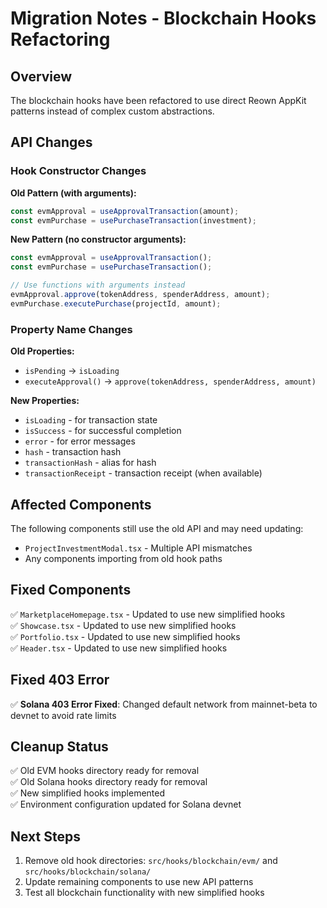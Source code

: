 # Migration Notes - Blockchain Hooks Refactoring

## Overview

The blockchain hooks have been refactored to use direct Reown AppKit patterns instead of complex custom abstractions.

## API Changes

### Hook Constructor Changes

**Old Pattern (with arguments):**

```typescript
const evmApproval = useApprovalTransaction(amount);
const evmPurchase = usePurchaseTransaction(investment);
```

**New Pattern (no constructor arguments):**

```typescript
const evmApproval = useApprovalTransaction();
const evmPurchase = usePurchaseTransaction();

// Use functions with arguments instead
evmApproval.approve(tokenAddress, spenderAddress, amount);
evmPurchase.executePurchase(projectId, amount);
```

### Property Name Changes

**Old Properties:**

- `isPending` → `isLoading`
- `executeApproval()` → `approve(tokenAddress, spenderAddress, amount)`

**New Properties:**

- `isLoading` - for transaction state
- `isSuccess` - for successful completion
- `error` - for error messages
- `hash` - transaction hash
- `transactionHash` - alias for hash
- `transactionReceipt` - transaction receipt (when available)

## Affected Components

The following components still use the old API and may need updating:

- `ProjectInvestmentModal.tsx` - Multiple API mismatches
- Any components importing from old hook paths

## Fixed Components

✅ `MarketplaceHomepage.tsx` - Updated to use new simplified hooks  
✅ `Showcase.tsx` - Updated to use new simplified hooks  
✅ `Portfolio.tsx` - Updated to use new simplified hooks  
✅ `Header.tsx` - Updated to use new simplified hooks

## Fixed 403 Error

✅ **Solana 403 Error Fixed**: Changed default network from mainnet-beta to devnet to avoid rate limits

## Cleanup Status

✅ Old EVM hooks directory ready for removal  
✅ Old Solana hooks directory ready for removal  
✅ New simplified hooks implemented  
✅ Environment configuration updated for Solana devnet

## Next Steps

1. Remove old hook directories: `src/hooks/blockchain/evm/` and `src/hooks/blockchain/solana/`
2. Update remaining components to use new API patterns
3. Test all blockchain functionality with new simplified hooks
